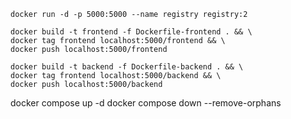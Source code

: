 
```
docker run -d -p 5000:5000 --name registry registry:2
```

```
docker build -t frontend -f Dockerfile-frontend . && \
docker tag frontend localhost:5000/frontend && \
docker push localhost:5000/frontend
```

```
docker build -t backend -f Dockerfile-backend . && \
docker tag frontend localhost:5000/backend && \
docker push localhost:5000/backend
```
docker compose up -d
docker compose down --remove-orphans
